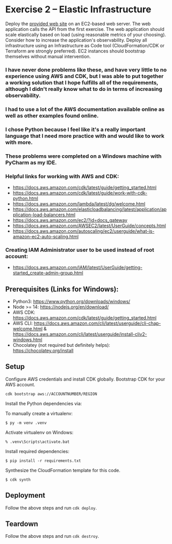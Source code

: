 # Exercise 2 – Elastic Infrastructure

Deploy the [provided web site](frontend/) on an EC2-based web server. The web application calls the API from the first exercise. The web application should scale elastically based on load (using reasonable metrics of your choosing). Consider how to increase the application's observability. Deploy all infrastructure using an Infrastructure as Code tool (CloudFormation/CDK or Terraform are strongly preferred). EC2 instances should bootstrap themselves without manual intervention.

### I have never done problems like these, and have very little to no experience using AWS and CDK, but I was able to put together a working solution that I hope fulfills all of the requirements, although I didn't really know what to do in terms of increasing observability.
### I had to use a lot of the AWS documentation available online as well as other examples found online.
### I chose Python because I feel like it's a really important language that I need more practice with and would like to work with more.
### These problems were completed on a Windows machine with PyCharm as my IDE.
### Helpful links for working with AWS and CDK:
- https://docs.aws.amazon.com/cdk/latest/guide/getting_started.html
- https://docs.aws.amazon.com/cdk/latest/guide/work-with-cdk-python.html
- https://docs.aws.amazon.com/lambda/latest/dg/welcome.html
- https://docs.aws.amazon.com/elasticloadbalancing/latest/application/application-load-balancers.html
- https://docs.aws.amazon.com/ec2/?id=docs_gateway
- https://docs.aws.amazon.com/AWSEC2/latest/UserGuide/concepts.html
- https://docs.aws.amazon.com/autoscaling/ec2/userguide/what-is-amazon-ec2-auto-scaling.html

### Creating IAM Administrator user to be used instead of root account:
- https://docs.aws.amazon.com/IAM/latest/UserGuide/getting-started_create-admin-group.html

## Prerequisites (Links for Windows):
- Python3: https://www.python.org/downloads/windows/
- Node >= 14: https://nodejs.org/en/download/
- AWS CDK: https://docs.aws.amazon.com/cdk/latest/guide/getting_started.html
- AWS CLI: https://docs.aws.amazon.com/cli/latest/userguide/cli-chap-welcome.html & https://docs.aws.amazon.com/cli/latest/userguide/install-cliv2-windows.html
- Chocolatey (not required but definitely helps): https://chocolatey.org/install

## Setup
Configure AWS credentials and install CDK globally. Bootstrap CDK for your AWS account.

```shell
cdk bootstrap aws://ACCOUNTNUMBER/REGION
```

Install the Python dependencies via:

To manually create a virtualenv:

```
$ py -m venv .venv
```

Activate virtualenv on Windows:

```
% .venv\Scripts\activate.bat
```

Install required dependencies:

```
$ pip install -r requirements.txt
```

Synthesize the CloudFormation template for this code.

```
$ cdk synth
```

## Deployment
Follow the above steps and run `cdk deploy`.

## Teardown
Follow the above steps and run `cdk destroy`.